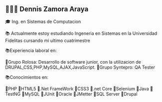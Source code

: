 👨🏽‍💻 Dennis Zamora Araya
---------------------------------------------------------------------------------------------------------------------------------------

🎓 Ing. en Sistemas de Computacion

📚 Actualmente estoy estudiando Ingeneria en Sistemas en la Universidad Fidelitas cursando mi ultimo cuatrimestre

📚Experiencia laboral en:

📌Grupo Rolosa: Desarrollo de software junior, con la utilizacion de DRUPAL,CSS,PHP,MySQL,AJAX,JavaScript.
📌Grupo Syntepro: QA Tester

📚Conocimientos en:

📌PHP              📌HTML5
📌.Net FrameWork   📌CSS3
📌.net Core        📌Selenium
📌Java             📌TestNG
📌MySQL            📌JUnit
📌Oracle           📌JMetter
📌SQL Server       📌Drupal








